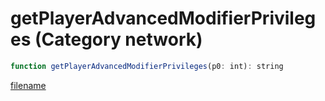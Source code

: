# getPlayerAdvancedModifierPrivileges (Category network)

```js
function getPlayerAdvancedModifierPrivileges(p0: int): string
```

[filename](getPlayerAdvancedModifierPrivileges_m.md ':include')